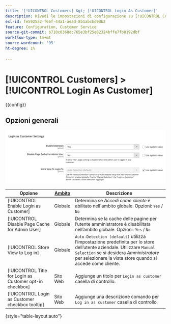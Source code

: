 ```yaml
---
title: '[!UICONTROL Customers] &gt; [!UICONTROL Login As Customer]'
description: Rivedi le impostazioni di configurazione su [!UICONTROL Customers] &gt; [!UICONTROL Login As Customer] pagina dell’amministratore di Commerce.
exl-id: fe5925a2-f66f-44a1-aead-8b1abcbd9db2
feature: Configuration, Customer Service
source-git-commit: b710c0368dc765e3bf25e82324bffe7fb8192dbf
workflow-type: tm+mt
source-wordcount: '95'
ht-degree: 1%

---
```


# [!UICONTROL Customers] > [!UICONTROL Login As Customer]

{{config}}

## Opzioni generali

![Accedi come cliente - Opzioni generali](./assets/login-as-customer.png)<!-- zoom -->

<!-- [Login As Customer - General Options](https://docs.magento.com/user-guide/customers/login-as-customer.html#enable-the-feature) -->

| Opzione | [Ambito](../../getting-started/websites-stores-views.md#scope-settings) | Descrizione |
|-- | -- | -- |
| [!UICONTROL Enable Login as Customer] | Globale | Determina se _Accedi come cliente_ è abilitato nell&#39;ambito globale. Opzioni: `Yes` / `No` |
| [!UICONTROL Disable Page Cache for Admin User] | Globale | Determina se la cache delle pagine per l’utente amministratore è disabilitata nell’ambito globale. Opzioni: `Yes` / `No` |
| [!UICONTROL Store View to Log in] | Globale | `Auto-Detection (default)` utilizza l’impostazione predefinita per lo store dell’utente aziendale. Utilizzare `Manual Selection` se si desidera _Amministratore_ per selezionare la vista store quando si accede come cliente. |
| [!UICONTROL Title for Login as Customer opt-in checkbox] | Sito Web | Aggiunge un titolo per `Login as customer` casella di controllo. |
| [!UICONTROL Login as Customer checkbox tooltip] | Sito Web | Aggiunge una descrizione comando per `Log in as customer` casella di controllo. |

{style="table-layout:auto"}
